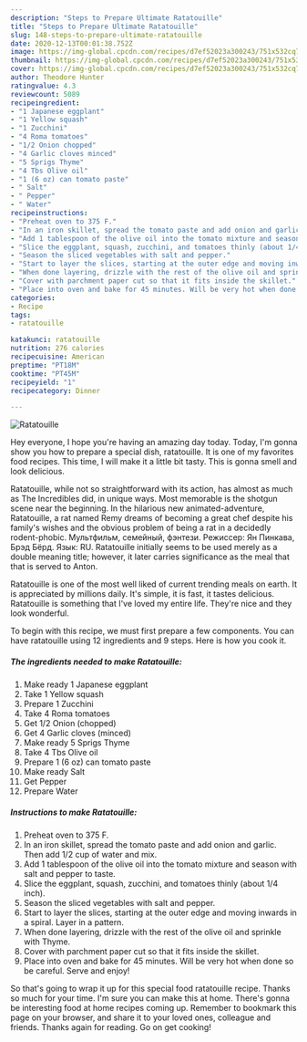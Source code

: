 ```yaml
---
description: "Steps to Prepare Ultimate Ratatouille"
title: "Steps to Prepare Ultimate Ratatouille"
slug: 148-steps-to-prepare-ultimate-ratatouille
date: 2020-12-13T00:01:38.752Z
image: https://img-global.cpcdn.com/recipes/d7ef52023a300243/751x532cq70/ratatouille-recipe-main-photo.jpg
thumbnail: https://img-global.cpcdn.com/recipes/d7ef52023a300243/751x532cq70/ratatouille-recipe-main-photo.jpg
cover: https://img-global.cpcdn.com/recipes/d7ef52023a300243/751x532cq70/ratatouille-recipe-main-photo.jpg
author: Theodore Hunter
ratingvalue: 4.3
reviewcount: 5089
recipeingredient:
- "1 Japanese eggplant"
- "1 Yellow squash"
- "1 Zucchini"
- "4 Roma tomatoes"
- "1/2 Onion chopped"
- "4 Garlic cloves minced"
- "5 Sprigs Thyme"
- "4 Tbs Olive oil"
- "1 (6 oz) can tomato paste"
- " Salt"
- " Pepper"
- " Water"
recipeinstructions:
- "Preheat oven to 375 F."
- "In an iron skillet, spread the tomato paste and add onion and garlic. Then add 1/2 cup of water and mix."
- "Add 1 tablespoon of the olive oil into the tomato mixture and season with salt and pepper to taste."
- "Slice the eggplant, squash, zucchini, and tomatoes thinly (about 1/4 inch)."
- "Season the sliced vegetables with salt and pepper."
- "Start to layer the slices, starting at the outer edge and moving inwards in a spiral. Layer in a pattern."
- "When done layering, drizzle with the rest of the olive oil and sprinkle with Thyme."
- "Cover with parchment paper cut so that it fits inside the skillet."
- "Place into oven and bake for 45 minutes. Will be very hot when done so be careful. Serve and enjoy!"
categories:
- Recipe
tags:
- ratatouille

katakunci: ratatouille 
nutrition: 276 calories
recipecuisine: American
preptime: "PT18M"
cooktime: "PT45M"
recipeyield: "1"
recipecategory: Dinner

---
```



![Ratatouille](https://img-global.cpcdn.com/recipes/d7ef52023a300243/751x532cq70/ratatouille-recipe-main-photo.jpg)

Hey everyone, I hope you're having an amazing day today. Today, I'm gonna show you how to prepare a special dish, ratatouille. It is one of my favorites food recipes. This time, I will make it a little bit tasty. This is gonna smell and look delicious.

Ratatouille, while not so straightforward with its action, has almost as much as The Incredibles did, in unique ways. Most memorable is the shotgun scene near the beginning. In the hilarious new animated-adventure, Ratatouille, a rat named Remy dreams of becoming a great chef despite his family&#39;s wishes and the obvious problem of being a rat in a decidedly rodent-phobic. Мультфильм, семейный, фэнтези. Режиссер: Ян Пинкава, Брэд Бёрд. Язык: RU. Ratatouille initially seems to be used merely as a double meaning title; however, it later carries significance as the meal that that is served to Anton.

Ratatouille is one of the most well liked of current trending meals on earth. It is appreciated by millions daily. It's simple, it is fast, it tastes delicious. Ratatouille is something that I've loved my entire life. They're nice and they look wonderful.


To begin with this recipe, we must first prepare a few components. You can have ratatouille using 12 ingredients and 9 steps. Here is how you cook it.

<!--inarticleads1-->

##### The ingredients needed to make Ratatouille:

1. Make ready 1 Japanese eggplant
1. Take 1 Yellow squash
1. Prepare 1 Zucchini
1. Take 4 Roma tomatoes
1. Get 1/2 Onion (chopped)
1. Get 4 Garlic cloves (minced)
1. Make ready 5 Sprigs Thyme
1. Take 4 Tbs Olive oil
1. Prepare 1 (6 oz) can tomato paste
1. Make ready  Salt
1. Get  Pepper
1. Prepare  Water




<!--inarticleads2-->

##### Instructions to make Ratatouille:

1. Preheat oven to 375 F.
1. In an iron skillet, spread the tomato paste and add onion and garlic. Then add 1/2 cup of water and mix.
1. Add 1 tablespoon of the olive oil into the tomato mixture and season with salt and pepper to taste.
1. Slice the eggplant, squash, zucchini, and tomatoes thinly (about 1/4 inch).
1. Season the sliced vegetables with salt and pepper.
1. Start to layer the slices, starting at the outer edge and moving inwards in a spiral. Layer in a pattern.
1. When done layering, drizzle with the rest of the olive oil and sprinkle with Thyme.
1. Cover with parchment paper cut so that it fits inside the skillet.
1. Place into oven and bake for 45 minutes. Will be very hot when done so be careful. Serve and enjoy!




So that's going to wrap it up for this special food ratatouille recipe. Thanks so much for your time. I'm sure you can make this at home. There's gonna be interesting food at home recipes coming up. Remember to bookmark this page on your browser, and share it to your loved ones, colleague and friends. Thanks again for reading. Go on get cooking!
